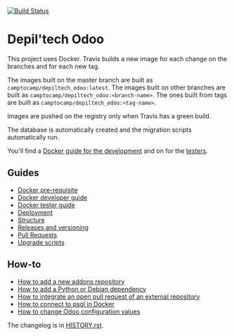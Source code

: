 [![Build Status](https://travis-ci.com/camptocamp/depiltech_odoo.svg?token=3A3ZhwttEcmdqp7JzQb7&branch=master)](https://travis-ci.com/camptocamp/depiltech_odoo)

# Depil'tech Odoo

This project uses Docker.
Travis builds a new image for each change on the branches and for each new tag.

The images built on the master branch are built as `camptocamp/depiltech_odoo:latest`.
The images built on other branches are built as `camptocamp/depiltech_odoo:<branch-name>`.
The ones built from tags are built as `camptocamp/depiltech_odoo:<tag-name>`.

Images are pushed on the registry only when Travis has a green build.

The database is automatically created and the migration scripts
automatically run.

You'll find a [Docker guide for the development](./docs/docker-dev.md) and on for the [testers](./docs/docker-test.md).

## Guides

* [Docker pre-requisite](./docs/prerequisites.md)
* [Docker developer guide](./docs/docker-dev.md)
* [Docker tester guide](./docs/docker-test.md)
* [Deployment](./docs/deployment.md)
* [Structure](./docs/structure.md)
* [Releases and versioning](./docs/releases.md)
* [Pull Requests](./docs/pull-requests.md)
* [Upgrade scripts](./docs/upgrade-scripts.md)

## How-to

* [How to add a new addons repository](./docs/how-to-add-repo.md)
* [How to add a Python or Debian dependency](./docs/how-to-add-dependency.md)
* [How to integrate an open pull request of an external repository](./docs/how-to-integrate-pull-request.md)
* [How to connect to psql in Docker](./docs/how-to-connect-to-docker-psql.md)
* [How to change Odoo configuration values](./docs/how-to-set-odoo-configuration-values.md)

The changelog is in [HISTORY.rst](HISTORY.rst).
